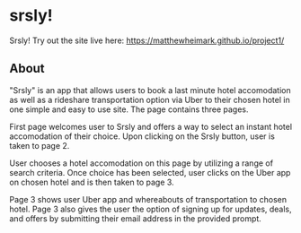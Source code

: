 # srsly!


Srsly!
Try out the site live here: https://matthewheimark.github.io/project1/

## About
"Srsly" is an app that allows users to book a last minute hotel accomodation as well as a rideshare transportation option via Uber to their chosen hotel in one simple and easy to use site. The page contains three pages.

First page welcomes user to Srsly and offers a way to select an instant hotel accomodation of their choice. Upon clicking on the Srsly button, user is taken to page 2.

User chooses a hotel accomodation on this page by utilizing a range of search criteria. Once choice has been selected, user clicks on the Uber app on chosen hotel and is then taken to page 3.

Page 3 shows user Uber app and whereabouts of transportation to chosen hotel. Page 3 also gives the user the option of signing up for updates, deals, and offers by submitting their email address in the provided prompt. 
